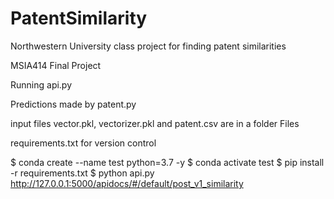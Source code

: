 # PatentSimilarity
Northwestern University class project for finding patent similarities

MSIA414 Final Project

Running api.py

Predictions made by patent.py

input files vector.pkl, vectorizer.pkl and patent.csv are in a folder Files

requirements.txt for version control

$ conda create --name test python=3.7 -y $ conda activate test $ pip install -r requirements.txt $ python api.py http://127.0.0.1:5000/apidocs/#/default/post_v1_similarity
